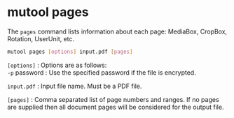 # mutool pages

The `pages` command lists information about each page: MediaBox, CropBox, Rotation, UserUnit, etc.

```bash
mutool pages [options] input.pdf [pages]
```

`[options]`
: Options are as follows:
  <br/>
  `-p` password
  : Use the specified password if the file is encrypted.

`input.pdf`
: Input file name. Must be a PDF file.

`[pages]`
: Comma separated list of page numbers and ranges. If no pages are
  supplied then all document pages will be considered for the output
  file.
